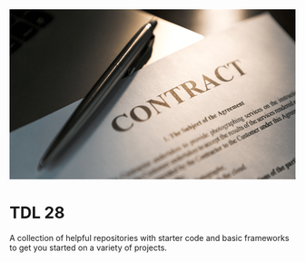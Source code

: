 <img src='images/contract.png' alt='tdl28' height='300px' width='800px'>

# TDL 28

A collection of helpful repositories with starter code and basic frameworks to get you started on a variety of projects.